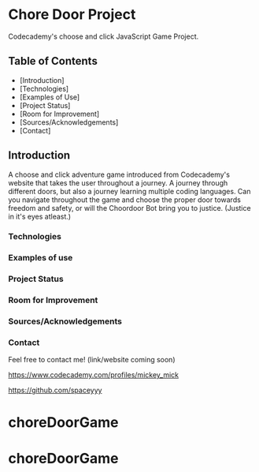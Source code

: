 # Chore Door Project

Codecademy's choose and click JavaScript Game Project.

## Table of Contents

+ [Introduction]
+ [Technologies]
+ [Examples of Use]
+ [Project Status]
+ [Room for Improvement]
+ [Sources/Acknowledgements]
+ [Contact]

## Introduction

A choose and click adventure game introduced from Codecademy's website that takes the user throughout a journey. A journey through different doors, but also a journey learning multiple coding languages. Can you navigate throughout the game and 
choose the proper door towards freedom and safety, or will the Choordoor Bot bring you to justice. (Justice in it's eyes
atleast.)

### Technologies



### Examples of use

### Project Status

### Room for Improvement

### Sources/Acknowledgements


### Contact

Feel free to contact me! (link/website coming soon)

https://www.codecademy.com/profiles/mickey_mick

https://github.com/spaceyyy


# choreDoorGame
# choreDoorGame

